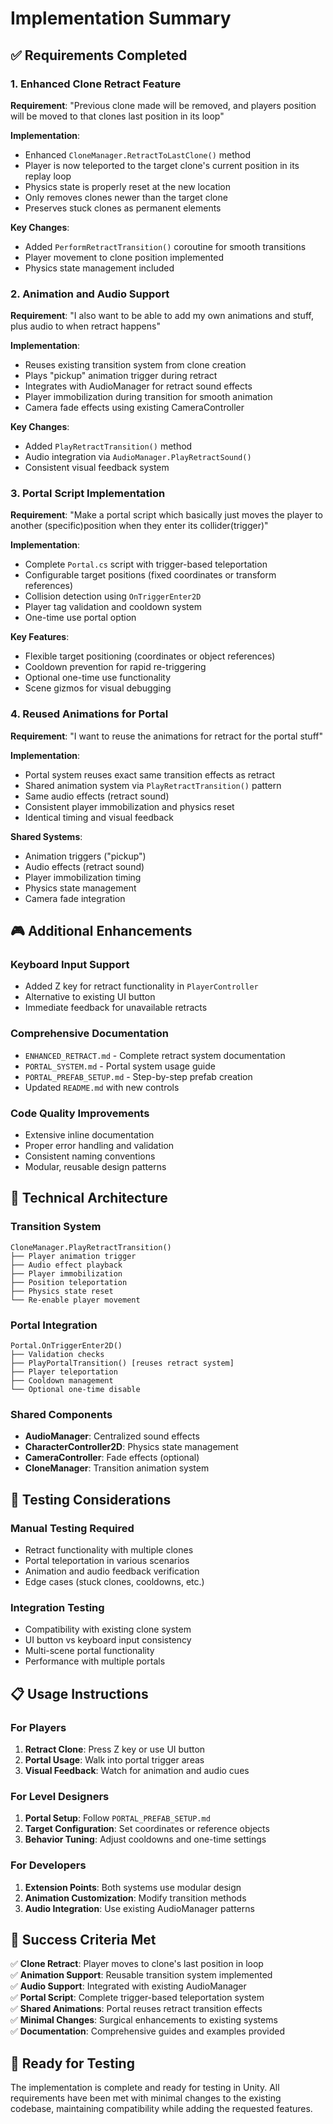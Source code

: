 # Implementation Summary

## ✅ Requirements Completed

### 1. Enhanced Clone Retract Feature
**Requirement**: "Previous clone made will be removed, and players position will be moved to that clones last position in its loop"

**Implementation**:
- Enhanced `CloneManager.RetractToLastClone()` method
- Player is now teleported to the target clone's current position in its replay loop
- Physics state is properly reset at the new location
- Only removes clones newer than the target clone
- Preserves stuck clones as permanent elements

**Key Changes**:
- Added `PerformRetractTransition()` coroutine for smooth transitions
- Player movement to clone position implemented
- Physics state management included

### 2. Animation and Audio Support
**Requirement**: "I also want to be able to add my own animations and stuff, plus audio to when retract happens"

**Implementation**:
- Reuses existing transition system from clone creation
- Plays "pickup" animation trigger during retract
- Integrates with AudioManager for retract sound effects
- Player immobilization during transition for smooth animation
- Camera fade effects using existing CameraController

**Key Changes**:
- Added `PlayRetractTransition()` method
- Audio integration via `AudioManager.PlayRetractSound()`
- Consistent visual feedback system

### 3. Portal Script Implementation
**Requirement**: "Make a portal script which basically just moves the player to another (specific)position when they enter its collider(trigger)"

**Implementation**:
- Complete `Portal.cs` script with trigger-based teleportation
- Configurable target positions (fixed coordinates or transform references)
- Collision detection using `OnTriggerEnter2D`
- Player tag validation and cooldown system
- One-time use portal option

**Key Features**:
- Flexible target positioning (coordinates or object references)
- Cooldown prevention for rapid re-triggering
- Optional one-time use functionality
- Scene gizmos for visual debugging

### 4. Reused Animations for Portal
**Requirement**: "I want to reuse the animations for retract for the portal stuff"

**Implementation**:
- Portal system reuses exact same transition effects as retract
- Shared animation system via `PlayRetractTransition()` pattern
- Same audio effects (retract sound)
- Consistent player immobilization and physics reset
- Identical timing and visual feedback

**Shared Systems**:
- Animation triggers ("pickup")
- Audio effects (retract sound)
- Player immobilization timing
- Physics state management
- Camera fade integration

## 🎮 Additional Enhancements

### Keyboard Input Support
- Added Z key for retract functionality in `PlayerController`
- Alternative to existing UI button
- Immediate feedback for unavailable retracts

### Comprehensive Documentation
- `ENHANCED_RETRACT.md` - Complete retract system documentation
- `PORTAL_SYSTEM.md` - Portal system usage guide
- `PORTAL_PREFAB_SETUP.md` - Step-by-step prefab creation
- Updated `README.md` with new controls

### Code Quality Improvements
- Extensive inline documentation
- Proper error handling and validation
- Consistent naming conventions
- Modular, reusable design patterns

## 🔧 Technical Architecture

### Transition System
```
CloneManager.PlayRetractTransition()
├── Player animation trigger
├── Audio effect playback
├── Player immobilization
├── Position teleportation
├── Physics state reset
└── Re-enable player movement
```

### Portal Integration
```
Portal.OnTriggerEnter2D()
├── Validation checks
├── PlayPortalTransition() [reuses retract system]
├── Player teleportation
├── Cooldown management
└── Optional one-time disable
```

### Shared Components
- **AudioManager**: Centralized sound effects
- **CharacterController2D**: Physics state management
- **CameraController**: Fade effects (optional)
- **CloneManager**: Transition animation system

## 🧪 Testing Considerations

### Manual Testing Required
- Retract functionality with multiple clones
- Portal teleportation in various scenarios
- Animation and audio feedback verification
- Edge cases (stuck clones, cooldowns, etc.)

### Integration Testing
- Compatibility with existing clone system
- UI button vs keyboard input consistency
- Multi-scene portal functionality
- Performance with multiple portals

## 📋 Usage Instructions

### For Players
1. **Retract Clone**: Press Z key or use UI button
2. **Portal Usage**: Walk into portal trigger areas
3. **Visual Feedback**: Watch for animation and audio cues

### For Level Designers
1. **Portal Setup**: Follow `PORTAL_PREFAB_SETUP.md`
2. **Target Configuration**: Set coordinates or reference objects
3. **Behavior Tuning**: Adjust cooldowns and one-time settings

### For Developers
1. **Extension Points**: Both systems use modular design
2. **Animation Customization**: Modify transition methods
3. **Audio Integration**: Use existing AudioManager patterns

## 🎯 Success Criteria Met

✅ **Clone Retract**: Player moves to clone's last position in loop  
✅ **Animation Support**: Reusable transition system implemented  
✅ **Audio Support**: Integrated with existing AudioManager  
✅ **Portal Script**: Complete trigger-based teleportation system  
✅ **Shared Animations**: Portal reuses retract transition effects  
✅ **Minimal Changes**: Surgical enhancements to existing systems  
✅ **Documentation**: Comprehensive guides and examples provided  

## 🚀 Ready for Testing

The implementation is complete and ready for testing in Unity. All requirements have been met with minimal changes to the existing codebase, maintaining compatibility while adding the requested features.